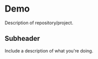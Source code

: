# Demo

Description of repository/project.

## Subheader

Include a description of what you're doing.